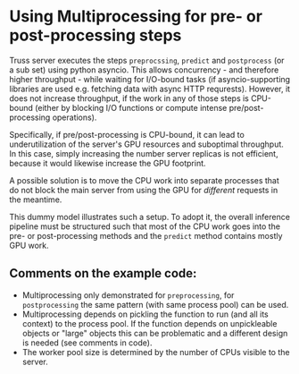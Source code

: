 # Using Multiprocessing for pre- or post-processing steps

Truss server executes the steps `preprocssing`, `predict` and `postprocess` (or a sub set) using python asyncio. This allows concurrency - and therefore higher throughput - while waiting for I/O-bound tasks (if asyncio-supporting libraries are used e.g. fetching data with async HTTP requrests).
However, it does not increase throughput, if the work in any of those steps is CPU-bound (either by blocking I/O functions or compute intense pre/post-processing operations).

Specifically, if pre/post-processing is CPU-bound, it can lead to underutilization of the server's GPU resources and suboptimal throughput.
In this case, simply increasing the number server replicas is not efficient, because it would likewise increase the GPU footprint.

A possible solution is to move the CPU work into separate processes that do not block the main server from using the GPU for *different* requests in the meantime.

This dummy model illustrates such a setup. To adopt it, the overall inference pipeline must  be structured such that most of the CPU work goes into the pre- or post-processing methods and the `predict` method contains mostly GPU work.


## Comments on the example code:
* Multiprocessing only demonstrated for `preprocessing`, for `postprocessing` the same pattern (with same process pool) can be used.
* Multiprocessing depends on pickling the function to run (and all its context) to the process pool. If the function depends on unpickleable objects or "large" objects this can be problematic and a different design is needed (see comments in code).
* The worker pool size is determined by the number of CPUs visible to the server.
